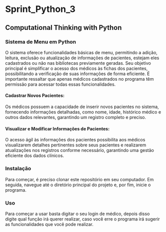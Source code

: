# Sprint_Python_3
## Computational Thinking with Python

### Sistema de Menu em Python

O sistema oferece funcionalidades básicas de menu, permitindo a adição, leitura, exclusão ou atualização de informações de pacientes, estejam eles cadastrados ou não nas bibliotecas previamente geradas. Seu objetivo principal é simplificar o acesso dos médicos às fichas dos pacientes, possibilitando a verificação de suas informações de forma eficiente. É importante ressaltar que apenas médicos cadastrados no programa têm permissão para acessar todas essas funcionalidades.

#### Cadastrar Novos Pacientes:

Os médicos possuem a capacidade de inserir novos pacientes no sistema, fornecendo informações detalhadas, como nome, idade, histórico médico e outros dados relevantes, garantindo um registro completo e preciso.

#### Visualizar e Modificar Informações de Pacientes:

O acesso ágil às informações dos pacientes possibilita aos médicos visualizarem detalhes pertinentes sobre seus pacientes e realizarem atualizações nos registros conforme necessário, garantindo uma gestão eficiente dos dados clínicos.

### Instalação

Para começar, é preciso clonar este repositório em seu computador. Em seguida, navegue até o diretório principal do projeto e, por fim, inicie o programa.

### Uso
Para começar a usar basta digitar o seu login de médico, depois disso digite qual função irá querer realizar, caso você erre o programa irá sugerir as funcionalidades que você pode realizar.

